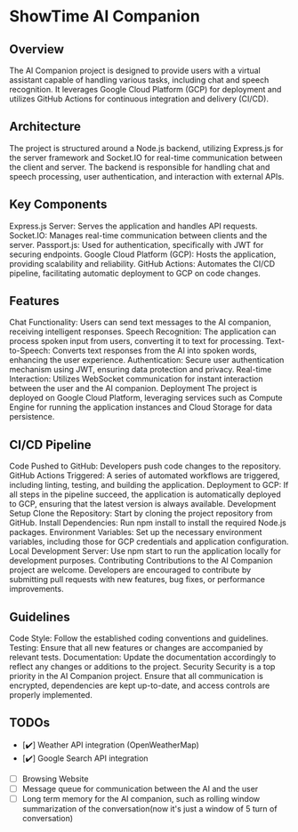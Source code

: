 # ShowTime AI Companion

## Overview

The AI Companion project is designed to provide users with a virtual assistant capable of handling various tasks, including chat and speech recognition. It leverages Google Cloud Platform (GCP) for deployment and utilizes GitHub Actions for continuous integration and delivery (CI/CD).

## Architecture

The project is structured around a Node.js backend, utilizing Express.js for the server framework and Socket.IO for real-time communication between the client and server. The backend is responsible for handling chat and speech processing, user authentication, and interaction with external APIs.

## Key Components

Express.js Server: Serves the application and handles API requests.
Socket.IO: Manages real-time communication between clients and the server.
Passport.js: Used for authentication, specifically with JWT for securing endpoints.
Google Cloud Platform (GCP): Hosts the application, providing scalability and reliability.
GitHub Actions: Automates the CI/CD pipeline, facilitating automatic deployment to GCP on code changes.

## Features

Chat Functionality: Users can send text messages to the AI companion, receiving intelligent responses.
Speech Recognition: The application can process spoken input from users, converting it to text for processing.
Text-to-Speech: Converts text responses from the AI into spoken words, enhancing the user experience.
Authentication: Secure user authentication mechanism using JWT, ensuring data protection and privacy.
Real-time Interaction: Utilizes WebSocket communication for instant interaction between the user and the AI companion.
Deployment
The project is deployed on Google Cloud Platform, leveraging services such as Compute Engine for running the application instances and Cloud Storage for data persistence.

## CI/CD Pipeline

Code Pushed to GitHub: Developers push code changes to the repository.
GitHub Actions Triggered: A series of automated workflows are triggered, including linting, testing, and building the application.
Deployment to GCP: If all steps in the pipeline succeed, the application is automatically deployed to GCP, ensuring that the latest version is always available.
Development Setup
Clone the Repository: Start by cloning the project repository from GitHub.
Install Dependencies: Run npm install to install the required Node.js packages.
Environment Variables: Set up the necessary environment variables, including those for GCP credentials and application configuration.
Local Development Server: Use npm start to run the application locally for development purposes.
Contributing
Contributions to the AI Companion project are welcome. Developers are encouraged to contribute by submitting pull requests with new features, bug fixes, or performance improvements.

## Guidelines

Code Style: Follow the established coding conventions and guidelines.
Testing: Ensure that all new features or changes are accompanied by relevant tests.
Documentation: Update the documentation accordingly to reflect any changes or additions to the project.
Security
Security is a top priority in the AI Companion project. Ensure that all communication is encrypted, dependencies are kept up-to-date, and access controls are properly implemented.

## TODOs

- [✔️] Weather API integration (OpenWeatherMap)
- [✔️] Google Search API integration
- [ ] Browsing Website
- [ ] Message queue for communication between the AI and the user
- [ ] Long term memory for the AI companion, such as rolling window summarization of the conversation(now it's just a window of 5 turn of conversation)
